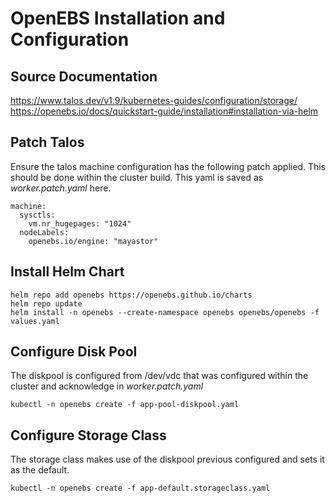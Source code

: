 # OpenEBS Installation and Configuration

## Source Documentation
https://www.talos.dev/v1.9/kubernetes-guides/configuration/storage/
https://openebs.io/docs/quickstart-guide/installation#installation-via-helm

## Patch Talos
Ensure the talos machine configuration has the following patch applied.  This should be done within the cluster build.  This yaml is saved as *worker.patch.yaml* here.
```
machine:
  sysctls:
    vm.nr_hugepages: "1024"
  nodeLabels:
    openebs.io/engine: "mayastor"
```

## Install Helm Chart
```
helm repo add openebs https://openebs.github.io/charts
helm repo update
helm install -n openebs --create-namespace openebs openebs/openebs -f values.yaml
```

## Configure Disk Pool
The diskpool is configured from /dev/vdc that was configured within the cluster and acknowledge in *worker.patch.yaml*
```
kubectl -n openebs create -f app-pool-diskpool.yaml
```

## Configure Storage Class
The storage class makes use of the diskpool previous configured and sets it as the default.
```
kubectl -n openebs create -f app-default.storageclass.yaml
```

